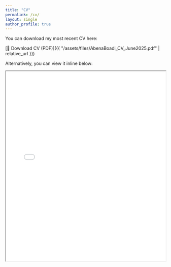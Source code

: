 ```yaml
---
title: "CV"
permalink: /cv/
layout: single
author_profile: true
---
```


You can download my most recent CV here:

[📄 Download CV (PDF)]({{ "/assets/files/AbenaBoadi_CV_June2025.pdf" | relative_url }})

Alternatively, you can view it inline below:

<iframe src="{{ "/assets/files/AbenaBoadi_CV_July2025.pdf" | relative_url }}" width="100%" height="600px">
  <p>Your browser does not support PDFs. Please download the PDF to view it: <a href="/assets/files/AbenaBoadi_CV_July2025.pdf">Download PDF</a>.</p>
</iframe>
